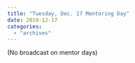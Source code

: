```yaml
---
title: "Tuesday, Dec. 17 Mentoring Day"
date: 2019-12-17
categories: 
  - "archives"
---
```


(No broadcast on mentor days)

